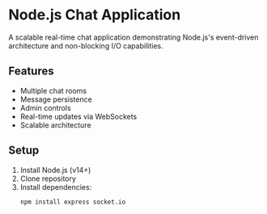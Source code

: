 # Node.js Chat Application

A scalable real-time chat application demonstrating Node.js's event-driven architecture and non-blocking I/O capabilities.

## Features
- Multiple chat rooms
- Message persistence
- Admin controls
- Real-time updates via WebSockets
- Scalable architecture

## Setup
1. Install Node.js (v14+)
2. Clone repository
3. Install dependencies:
   ```bash
   npm install express socket.io
